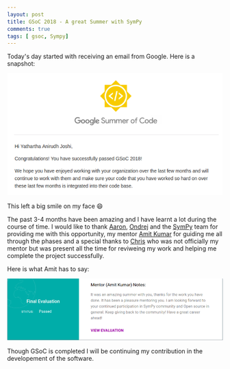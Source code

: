 ```yaml
---
layout: post
title: GSoC 2018 - A great Summer with SymPy
comments: true
tags: [ gsoc, Sympy]
---
```


Today's day started with receiving an email from Google. Here is a snapshot:

<img src="/public/gsoc4.png" />

This left a big smile on my face 😄

The past 3-4 months have been amazing and I have learnt a lot during the course of time. I would like to thank [Aaron](https://github.com/asmeurer), [Ondrej](https://github.com/certik) and the [SymPy](http://sympy.org) team for providing me with this opportunity, my mentor [Amit Kumar](https://github.com/aktech) for guiding me all through the phases and a special thanks to [Chris](https://github.com/smichr) who was not officially my mentor but was present all the time for reviweing my work and helping me complete the project successfully.

Here is what Amit has to say:

<img src="/public/gsoc5.png" />

Though GSoC is completed I will be continuing my contribution in the developement of the software. 
